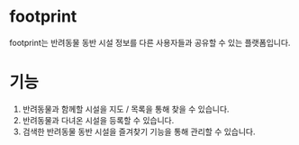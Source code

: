 # footprint 
footprint는 반려동물 동반 시설 정보를 다른 사용자들과 공유할 수 있는 플랫폼입니다. 

# 기능 
1. 반려동물과 함께할 시설을 지도 / 목록을 통해 찾을 수 있습니다.
2. 반려동물과 다녀온 시설을 등록할 수 있습니다.
3. 검색한 반려동물 동반 시설을 즐겨찾기 기능을 통해 관리할 수 있습니다.


